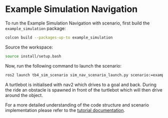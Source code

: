# Example Simulation Navigation

To run the Example Simulation Navigation with scenario, first build the `example_simulation` package:

```bash
colcon build --packages-up-to example_simulation
```

Source the workspace:

```bash
source install/setup.bash
```

Now, run the following command to launch the scenario:

```bash
ros2 launch tb4_sim_scenario sim_nav_scenario_launch.py scenario:=examples/example_simulation/scenarios/example_simulation.osc
```

A turtlebot is initialised with nav2 which drives to a goal and back. During the ride an obstacle is spawned in front of the turtlebot which will then drive around the object.

For a more detailed understanding of the code structure and scenario implementation please refer to the [tutorial documentation](https://cps-test-lab.github.io/scenario-execution/tutorials.html).

